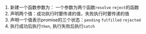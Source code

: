 1. 新建一个函数参数为： 一个参数为两个函数`resolve` `reject`的函数
2. 声明两个值：成功执行时要传递的值，失败执行时要传递的值
3. 声明一个值表示promise的三个状态：`pending` `fulfilled` `rejected`
4. 执行成功后执行`then`, 执行失败后执行`catch`
